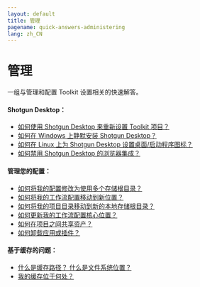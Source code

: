 ```yaml
---
layout: default
title: 管理
pagename: quick-answers-administering
lang: zh_CN
---
```


管理
=====

一组与管理和配置 Toolkit 设置相关的快速解答。

#### Shotgun Desktop：
- [如何使用 Shotgun Desktop 来重新设置 Toolkit 项目？](./administering/resetup-project-with-sg-desktop.md)
- [如何在 Windows 上静默安装 Shotgun Desktop？](./administering/install-desktop-silent.md)
- [如何在 Linux 上为 Shotgun Desktop 设置桌面/启动程序图标？](./administering/create-shotgun-desktop-shortcut.md)
- [如何禁用 Shotgun Desktop 的浏览器集成？](./administering/disable-browser-integration.md)

#### 管理您的配置：

- [如何将我的配置修改为使用多个存储根目录？](./administering/convert-from-single-root-to-multi.md)
- [如何将我的工作流配置移动到新位置？](./administering/move-configuration-location.md)
- [如何将我的项目目录移动到新的本地存储根目录？](./administering/move-project-directories.md)
- [如何更新我的工作流配置核心位置？](./administering/update-configuration-core-locations.md)
- [如何在项目之间共享资产？](./administering/share-assets-between-projects.md)
- [如何卸载应用或插件？](./administering/uninstalling-an-app-or-engine.md)

#### 基于缓存的问题：

- [什么是缓存路径？ 什么是文件系统位置？](./administering/what-is-path-cache.md)
- [我的缓存位于何处？](./administering/where-is-my-cache.md)
